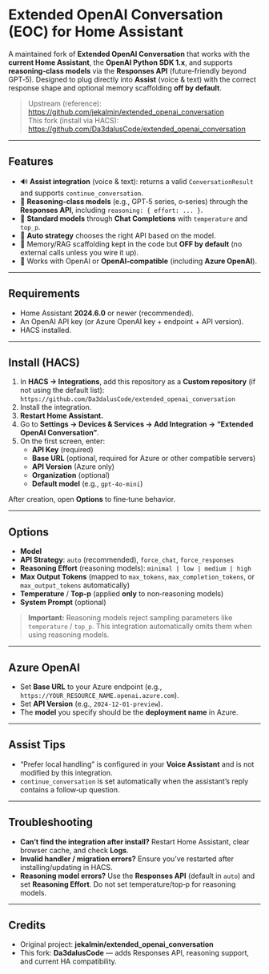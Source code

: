 # Extended OpenAI Conversation (EOC) for Home Assistant

A maintained fork of **Extended OpenAI Conversation** that works with the **current Home Assistant**, the **OpenAI Python SDK 1.x**, and supports **reasoning‑class models** via the **Responses API** (future‑friendly beyond GPT‑5). Designed to plug directly into **Assist** (voice & text) with the correct response shape and optional memory scaffolding **off by default**.

> Upstream (reference): https://github.com/jekalmin/extended_openai_conversation  
> This fork (install via HACS): https://github.com/Da3dalusCode/extended_openai_conversation

---

## Features

- 🔊 **Assist integration** (voice & text): returns a valid `ConversationResult` and supports `continue_conversation`.
- 🧠 **Reasoning‑class models** (e.g., GPT‑5 series, o‑series) through the **Responses API**, including `reasoning: { effort: ... }`.
- 💬 **Standard models** through **Chat Completions** with `temperature` and `top_p`.
- 🧩 **Auto strategy** chooses the right API based on the model.
- 🧱 Memory/RAG scaffolding kept in the code but **OFF by default** (no external calls unless you wire it up).
- 🔐 Works with OpenAI or **OpenAI‑compatible** (including **Azure OpenAI**).

---

## Requirements

- Home Assistant **2024.6.0** or newer (recommended).
- An OpenAI API key (or Azure OpenAI key + endpoint + API version).
- HACS installed.

---

## Install (HACS)

1. In **HACS → Integrations**, add this repository as a **Custom repository** (if not using the default list):  
   `https://github.com/Da3dalusCode/extended_openai_conversation`
2. Install the integration.
3. **Restart Home Assistant.**
4. Go to **Settings → Devices & Services → Add Integration → “Extended OpenAI Conversation”**.
5. On the first screen, enter:
   - **API Key** (required)
   - **Base URL** (optional, required for Azure or other compatible servers)
   - **API Version** (Azure only)
   - **Organization** (optional)
   - **Default model** (e.g., `gpt-4o-mini`)

After creation, open **Options** to fine‑tune behavior.

---

## Options

- **Model**  
- **API Strategy**: `auto` (recommended), `force_chat`, `force_responses`  
- **Reasoning Effort** (reasoning models): `minimal | low | medium | high`  
- **Max Output Tokens** (mapped to `max_tokens`, `max_completion_tokens`, or `max_output_tokens` automatically)  
- **Temperature** / **Top‑p** (applied **only** to non‑reasoning models)  
- **System Prompt** (optional)

> **Important:** Reasoning models reject sampling parameters like `temperature` / `top_p`. This integration automatically omits them when using reasoning models.

---

## Azure OpenAI

- Set **Base URL** to your Azure endpoint (e.g., `https://YOUR_RESOURCE_NAME.openai.azure.com`).
- Set **API Version** (e.g., `2024-12-01-preview`).
- The **model** you specify should be the **deployment name** in Azure.

---

## Assist Tips

- “Prefer local handling” is configured in your **Voice Assistant** and is not modified by this integration.
- `continue_conversation` is set automatically when the assistant’s reply contains a follow‑up question.

---

## Troubleshooting

- **Can’t find the integration after install?** Restart Home Assistant, clear browser cache, and check **Logs**.
- **Invalid handler / migration errors?** Ensure you’ve restarted after installing/updating in HACS.
- **Reasoning model errors?** Use the **Responses API** (default in `auto`) and set **Reasoning Effort**. Do not set temperature/top‑p for reasoning models.

---

## Credits

- Original project: **jekalmin/extended_openai_conversation**
- This fork: **Da3dalusCode** — adds Responses API, reasoning support, and current HA compatibility.

